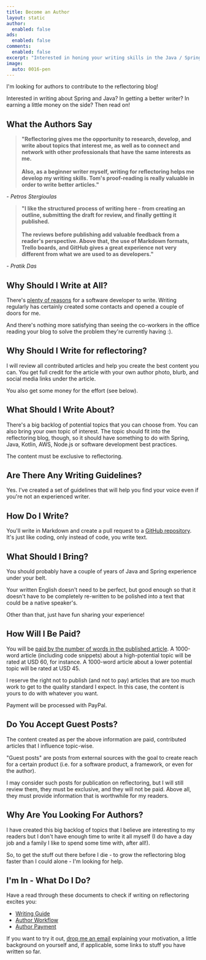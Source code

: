 ```yaml
---
title: Become an Author
layout: static
author: 
  enabled: false
ads:
  enabled: false
comments:
  enabled: false
excerpt: "Interested in honing your writing skills in the Java / Spring space and earning a little money on the side? I need you! Read on to learn on how to contribute to the reflectoring blog. I'm looking forward to hear from you!"
image:
  auto: 0016-pen
---
```


I'm looking for authors to contribute to the reflectoring blog!
 
Interested in writing about Spring and Java? In getting a better writer? In earning a little money on the side? Then read on!

## What the Authors Say

> **"Reflectoring gives me the opportunity to research, develop, and write about topics that interest me, as well as to connect and network with other professionals that have the same interests as me.**
> <br/><br/>
> **Also, as a beginner writer myself, writing for reflectoring helps me develop my writing skills. Tom's proof-reading is really valuable in order to write better articles."**

*- Petros Stergioulas*

> **"I like the structured process of writing here - from creating an outline, submitting the draft for review, and finally getting it published.**
> <br/><br/>
> **The reviews before publishing add valuable feedback from a reader's perspective. Above that, the use of Markdown formats, Trello boards, and GitHub gives a great experience not very different from what we are used to as developers."**

*- Pratik Das*

## Why Should I Write at All?

There's [plenty of reasons](https://www.google.com/search?q=why+should+i+write+a+programming+blog&rlz=1C1GCEA_enDE749DE749&oq=why+should+i+write+a+programming+blog&aqs=chrome..69i57j0j35i39j0l5.4855j0j4&sourceid=chrome&ie=UTF-8) for a software developer to write. Writing regularly has certainly created some contacts and opened a couple of doors for me.

And there's nothing more satisfying than seeing the co-workers in the office reading your blog to solve the problem they're currently having :).

## Why Should I Write for reflectoring?

I will review all contributed articles and help you create the best content you can. You get full credit for the article with your own author photo, blurb, and social media links under the article.

You also get some money for the effort (see below).

## What Should I Write About?

There's a big backlog of potential topics that you can choose from. You can also bring your own topic of interest. The topic should fit into the reflectoring blog, though, so it should have something to do with Spring, Java, Kotlin, AWS, Node.js or software development best practices. 

The content must be exclusive to reflectoring.

## Are There Any Writing Guidelines?

Yes. I've created a set of guidelines that will help you find your voice even if you're not an experienced writer. 

## How Do I Write?

You'll write in Markdown and create a pull request to a [GitHub repository](https://github.com/reflectoring/reflectoring.github.io). It's just like coding, only instead of code, you write text. 

## What Should I Bring?

You should probably have a couple of years of Java and Spring experience under your belt.

Your written English doesn't need to be perfect, but good enough so that it doesn't have to be completely re-written to be polished into a text that could be a native speaker's. 

Other than that, just have fun sharing your experience!

## How Will I Be Paid?

You will be [paid by the number of words in the published article](/contribute/author-payment/). A 1000-word article (including code snippets) about a high-potential topic will be rated at USD 60, for instance. A 1000-word article about a lower potential topic will be rated at USD 45.

I reserve the right not to publish (and not to pay) articles that are too much work to get to the quality standard I expect. In this case, the content is yours to do with whatever you want.

Payment will be processed with PayPal.

## Do You Accept Guest Posts?

The content created as per the above information are paid, contributed articles that I influence topic-wise.

"Guest posts" are posts from external sources with the goal to create reach for a certain product (i.e. for a software product, a framework, or even for the author).

I may consider such posts for publication on reflectoring, but I will still review them, they must be exclusive, and they will not be paid. Above all, they must provide information that is worthwhile for my readers. 

## Why Are You Looking For Authors?

I have created this big backlog of topics that I believe are interesting to my readers but I don't have enough time to write it all myself (I do have a day job and a family I like to spend some time with, after all!). 

So, to get the stuff out there before I die - to grow the reflectoring blog faster than I could alone - I'm looking for help.
 
## I'm In - What Do I Do?

Have a read through these documents to check if writing on reflectoring excites you:

- [Writing Guide](/contribute/writing-guide/)
- [Author Workflow](/contribute/author-workflow/)
- [Author Payment](/contribute/author-payment/)

If you want to try it out, [drop me an email](mailto:tom@reflectoring.io) explaining your motivation, a little background on yourself and, if applicable, some links to stuff you have written so far.




